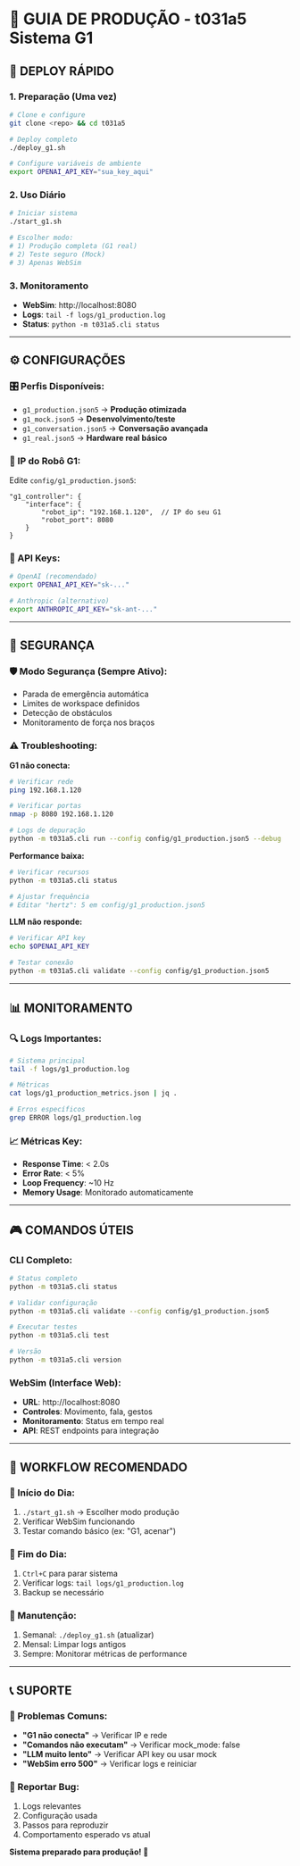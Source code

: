 # 🤖 **GUIA DE PRODUÇÃO - t031a5 Sistema G1**

## 🎯 **DEPLOY RÁPIDO**

### **1. Preparação (Uma vez)**
```bash
# Clone e configure
git clone <repo> && cd t031a5

# Deploy completo
./deploy_g1.sh

# Configure variáveis de ambiente
export OPENAI_API_KEY="sua_key_aqui"
```

### **2. Uso Diário**
```bash
# Iniciar sistema
./start_g1.sh

# Escolher modo:
# 1) Produção completa (G1 real)
# 2) Teste seguro (Mock)  
# 3) Apenas WebSim
```

### **3. Monitoramento**
- **WebSim**: http://localhost:8080
- **Logs**: `tail -f logs/g1_production.log`
- **Status**: `python -m t031a5.cli status`

---

## ⚙️ **CONFIGURAÇÕES**

### **🎛️ Perfis Disponíveis:**
- `g1_production.json5` → **Produção otimizada**
- `g1_mock.json5` → **Desenvolvimento/teste**
- `g1_conversation.json5` → **Conversação avançada**
- `g1_real.json5` → **Hardware real básico**

### **🔧 IP do Robô G1:**
Edite `config/g1_production.json5`:
```json5
"g1_controller": {
    "interface": {
        "robot_ip": "192.168.1.120",  // IP do seu G1
        "robot_port": 8080
    }
}
```

### **🔑 API Keys:**
```bash
# OpenAI (recomendado)
export OPENAI_API_KEY="sk-..."

# Anthropic (alternativo)
export ANTHROPIC_API_KEY="sk-ant-..."
```

---

## 🚨 **SEGURANÇA**

### **🛡️ Modo Segurança (Sempre Ativo):**
- Parada de emergência automática
- Limites de workspace definidos
- Detecção de obstáculos
- Monitoramento de força nos braços

### **⚠️ Troubleshooting:**

**G1 não conecta:**
```bash
# Verificar rede
ping 192.168.1.120

# Verificar portas
nmap -p 8080 192.168.1.120

# Logs de depuração
python -m t031a5.cli run --config config/g1_production.json5 --debug
```

**Performance baixa:**
```bash
# Verificar recursos
python -m t031a5.cli status

# Ajustar frequência
# Editar "hertz": 5 em config/g1_production.json5
```

**LLM não responde:**
```bash
# Verificar API key
echo $OPENAI_API_KEY

# Testar conexão
python -m t031a5.cli validate --config config/g1_production.json5
```

---

## 📊 **MONITORAMENTO**

### **🔍 Logs Importantes:**
```bash
# Sistema principal
tail -f logs/g1_production.log

# Métricas
cat logs/g1_production_metrics.json | jq .

# Erros específicos
grep ERROR logs/g1_production.log
```

### **📈 Métricas Key:**
- **Response Time**: < 2.0s
- **Error Rate**: < 5%
- **Loop Frequency**: ~10 Hz
- **Memory Usage**: Monitorado automaticamente

---

## 🎮 **COMANDOS ÚTEIS**

### **CLI Completo:**
```bash
# Status completo
python -m t031a5.cli status

# Validar configuração
python -m t031a5.cli validate --config config/g1_production.json5

# Executar testes
python -m t031a5.cli test

# Versão
python -m t031a5.cli version
```

### **WebSim (Interface Web):**
- **URL**: http://localhost:8080
- **Controles**: Movimento, fala, gestos
- **Monitoramento**: Status em tempo real
- **API**: REST endpoints para integração

---

## 🔄 **WORKFLOW RECOMENDADO**

### **🌅 Início do Dia:**
1. `./start_g1.sh` → Escolher modo produção
2. Verificar WebSim funcionando
3. Testar comando básico (ex: "G1, acenar")

### **🌙 Fim do Dia:**
1. `Ctrl+C` para parar sistema
2. Verificar logs: `tail logs/g1_production.log`
3. Backup se necessário

### **🔧 Manutenção:**
1. Semanal: `./deploy_g1.sh` (atualizar)
2. Mensal: Limpar logs antigos
3. Sempre: Monitorar métricas de performance

---

## 📞 **SUPORTE**

### **🐛 Problemas Comuns:**
- **"G1 não conecta"** → Verificar IP e rede
- **"Comandos não executam"** → Verificar mock_mode: false
- **"LLM muito lento"** → Verificar API key ou usar mock
- **"WebSim erro 500"** → Verificar logs e reiniciar

### **📝 Reportar Bug:**
1. Logs relevantes
2. Configuração usada
3. Passos para reproduzir
4. Comportamento esperado vs atual

**Sistema preparado para produção! 🚀**
